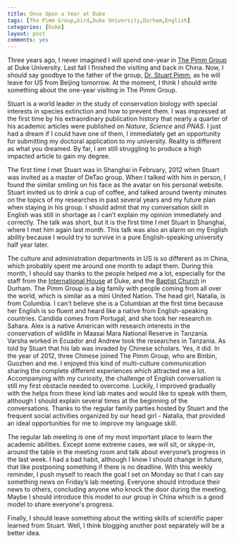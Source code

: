```yaml
---
title: Once Upon a Year at Duke 
tags: [The Pimm Group,bird,Duke University,Durham,English]
categories: [Duke]
layout: post
comments: yes
---
```


Three years ago, I never imagined I will spend one-year in [The Pimm Group](http://www.thepimmgroup.org) at Duke University. Last fall I finished the visiting and back in China. Now, I should say goodbye to the father of the group, [Dr. Stuart Pimm](http://fds.duke.edu/db/Nicholas/esp/faculty/spimm), as he will leave for US from Beijing tomorrow. At the moment, I think I should write something about the one-year visiting in The Pimm Group.

Stuart is a world leader in the study of conservation biology with special interests in species extinction and how to prevent them. I was impressed at the first time by his extraordinary publication history that nearly a quarter of his academic articles were published on *Nature*, *Science* and *PNAS*. I just had a dream if I could have one of them, I immediately get an opportunity for submitting my doctoral application to my university. Reality is different as what you dreamed. By far, I am still struggling to produce a high impacted article to gain my degree.

The first time I met Stuart was in Shanghai in February, 2012 when Stuart was invited as a master of DeTao group. When I talked with him in person, I found the similar smiling on his face as the avatar on his personal website. Stuart invited us to drink a cup of coffee, and talked around twenty minutes on the topics of my researches in past several years and my future plan when staying in his group. I should admit that my conversation skill in English was still in shortage as I can’t explain my opinion immediately and correctly. The talk was short, but it is the first time I met Stuart in Shanghai, where I met him again last month. This talk was also an alarm on my English ability because I would try to survive in a pure English-speaking university half year later.

The culture and administration departments in US is so different as in China, which probably spent me around one month to adapt them. During this month, I should say thanks to the people helped me a lot, especially for the staff from the [International House](http://studentaffairs.duke.edu/ihouse) at Duke, and the [Baptist Church](http://www.fbcdurham.org) in Durham. The Pimm Group is a big family with people coming from all over the world, which is similar as a mini United Nation. The head girl, Natalia, is from Columbia. I can't believe she is a Columbian at the first time because her English is so fluent and heard like a native from English-speaking countries. Candida comes from Portugal, and she took her research in Sahara. Alex is a native American with research interests in the conservation of wildlife in Maasai Mara National Reserve in Tanzania. Varsha worked in Ecuador and Andrew took the researches in Tanzania. As told by Stuart that his lab was invaded by Chinese scholars. Yes, it did. In the year of 2012, three Chinese joined The Pimm Group, who are Binbin, Guozhen and me. I enjoyed this kind of multi-culture communication sharing the complete different experiences which attracted me a lot. Accompanying with my curiosity, the challenge of English conversation is still my first obstacle needed to overcome. Luckily, I improved gradually with the helps from these kind lab mates and would like to speak with them, although I should explain several times at the beginning of the conversations. Thanks to the regular family parties hosted by Stuart and the frequent social activities organized by our head girl - Natalia, that provided an ideal opportunities for me to improve my language skill. 

The regular lab meeting is one of my most important place to learn the academic abilities. Except some extreme cases, we will sit, or skype-in, around the table in the meeting room and talk about everyone’s progress in the last week. I had a bad habit, although I know I should change in future, that like postponing something if there is no deadline. With this weekly reminder, I push myself to reach the goal I set on Monday so that I can say something news on Friday’s lab meeting. Everyone should introduce their news to others, concluding anyone who knock the door during the meeting. Maybe I should introduce this model to our group in China which is a good model to share everyone's progress.

Finally, I should leave something about the writing skills of scientific paper learned from Stuart. Well, I think blogging another post separately will be a better idea.